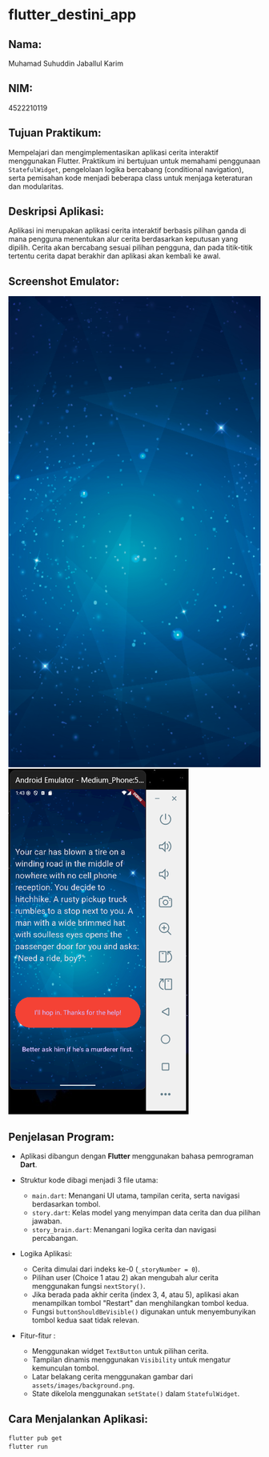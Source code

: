 # flutter_destini_app

## Nama:
Muhamad Suhuddin Jaballul Karim
## NIM: 
4522210119

## Tujuan Praktikum:
Mempelajari dan mengimplementasikan aplikasi cerita interaktif menggunakan Flutter. Praktikum ini bertujuan untuk memahami penggunaan `StatefulWidget`, pengelolaan logika bercabang (conditional navigation), serta pemisahan kode menjadi beberapa class untuk menjaga keteraturan dan modularitas.

## Deskripsi Aplikasi:
Aplikasi ini merupakan aplikasi cerita interaktif berbasis pilihan ganda di mana pengguna menentukan alur cerita berdasarkan keputusan yang dipilih. Cerita akan bercabang sesuai pilihan pengguna, dan pada titik-titik tertentu cerita dapat berakhir dan aplikasi akan kembali ke awal.

## Screenshot Emulator:
![Screenshot1](assets/images/background.png)
![Screenshot2](assets/images/destini_page.png)

## Penjelasan Program:
- Aplikasi dibangun dengan **Flutter** menggunakan bahasa pemrograman **Dart**.
- Struktur kode dibagi menjadi 3 file utama:
  - `main.dart`: Menangani UI utama, tampilan cerita, serta navigasi berdasarkan tombol.
  - `story.dart`: Kelas model yang menyimpan data cerita dan dua pilihan jawaban.
  - `story_brain.dart`: Menangani logika cerita dan navigasi percabangan.
  
- Logika Aplikasi:
  - Cerita dimulai dari indeks ke-0 (`_storyNumber = 0`).
  - Pilihan user (Choice 1 atau 2) akan mengubah alur cerita menggunakan fungsi `nextStory()`.
  - Jika berada pada akhir cerita (index 3, 4, atau 5), aplikasi akan menampilkan tombol "Restart" dan menghilangkan tombol kedua.
  - Fungsi `buttonShouldBeVisible()` digunakan untuk menyembunyikan tombol kedua saat tidak relevan.

- Fitur-fitur :
  - Menggunakan widget `TextButton` untuk pilihan cerita.
  - Tampilan dinamis menggunakan `Visibility` untuk mengatur kemunculan tombol.
  - Latar belakang cerita menggunakan gambar dari `assets/images/background.png`.
  - State dikelola menggunakan `setState()` dalam `StatefulWidget`.

## Cara Menjalankan Aplikasi:
```bash
flutter pub get
flutter run

